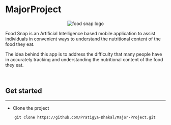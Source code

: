 # MajorProject
<p align ="center">
    <img src="D:\MajorProject\foodsnap\assets\images\FoodSnapLogo.png" alt="food snap logo" />
</p>

<p>
    Food Snap is an Artificial Intelligence based mobile application to assist individuals in convenient ways to understand the nutritional content of the food they eat.
</p>
<p>
   The idea behind this app is to address the difficulty that many people have in accurately tracking and understanding the nutritional content of the food they eat.
</p>

<br />
<h2>Get started</h2>
<hr />

- Clone the project
```
    git clone https://github.com/Pratigya-Dhakal/Major-Project.git
```